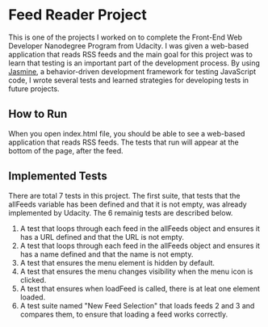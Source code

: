 # Feed Reader Project

This is one of the projects I worked on to complete the Front-End Web Developer Nanodegree Program from Udacity. I was given a web-based application that reads RSS feeds and the main goal for this project was to learn that testing is an important part of the development process. By using [Jasmine](http://jasmine.github.io/), a behavior-driven development framework for testing JavaScript code, I wrote several tests and learned strategies for developing tests in future projects.

## How to Run

When you open index.html file, you should be able to see a web-based application that reads RSS feeds. The tests that run will appear at the bottom of the page, after the feed.

## Implemented Tests

There are total 7 tests in this project. The first suite, that tests that the allFeeds variable has been defined and that it is not empty, was already implemented by Udacity. The 6 remainig tests are described below.

1. A test that loops through each feed in the allFeeds object and ensures it has a URL defined and that the URL is not empty.
2. A test that loops through each feed in the allFeeds object and ensures it has a name defined and that the name is not empty.
3. A test that ensures the menu element is hidden by default.
4. A test that ensures the menu changes visibility when the menu icon is clicked.
5. A test that ensures when loadFeed is called, there is at leat one element loaded.
6. A test suite named "New Feed Selection" that loads feeds 2 and 3 and compares them, to ensure that loading a feed works correctly.